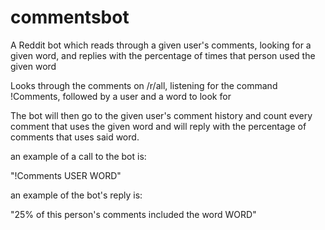 # commentsbot
A Reddit bot which reads through a given user's comments, looking for a given word, and replies with the percentage of times that person used the given word

Looks through the comments on /r/all, listening for the command !Comments, followed by a user and a word to look for

The bot will then go to the given user's comment history and count every comment that uses the given word and will reply with the percentage of comments that uses said word.

an example of a call to the bot is:

"!Comments USER WORD"

an example of the bot's reply is:

"25% of this person's comments included the word WORD"
